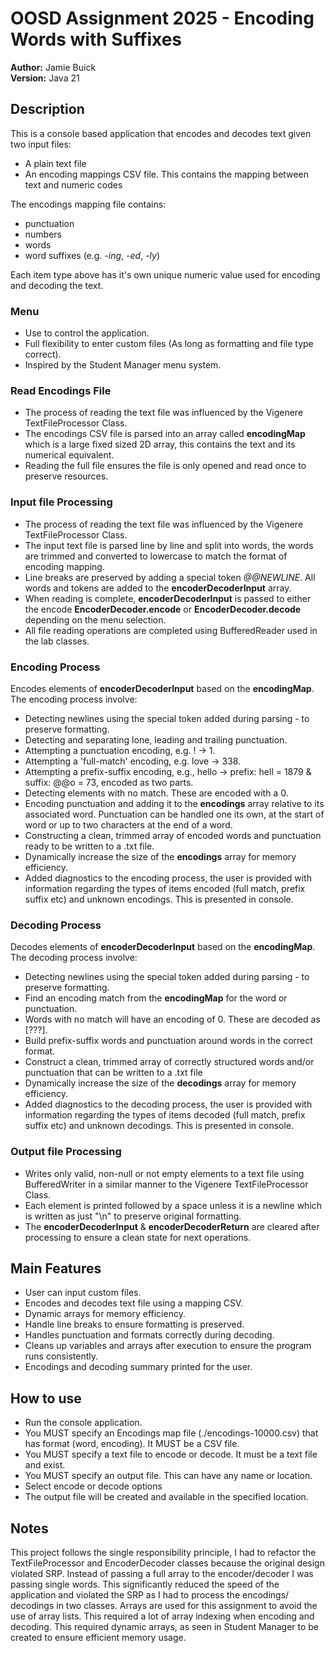 # OOSD Assignment 2025 - Encoding Words with Suffixes 

**Author:** Jamie Buick   
**Version:** Java 21


## Description

This is a console based application that encodes and decodes text given two input files:
- A plain text file
- An encoding mappings CSV file. This contains the mapping between text and numeric codes


The encodings mapping file contains:
- punctuation 
- numbers
- words 
- word suffixes (e.g. *-ing*, *-ed*, *-ly*) 


Each item type above has it's own unique numeric value used for encoding and decoding the text. 

### Menu
- Use to control the application.
- Full flexibility to enter custom files (As long as formatting and file type correct).
- Inspired by the Student Manager menu system.

### Read Encodings File
- The process of reading the text file was influenced by the Vigenere TextFileProcessor Class.
- The encodings CSV file is parsed into an array called **encodingMap** which is a large fixed sized 2D array, this contains the text and its numerical equivalent.
- Reading the full file ensures the file is only opened and read once to preserve resources. 


### Input file Processing
- The process of reading the text file was influenced by the Vigenere TextFileProcessor Class.
- The input text file is parsed line by line and split into words, the words are trimmed and converted to lowercase to match the format of encoding mapping. 
- Line breaks are preserved by adding a special token *@@NEWLINE*. All words and tokens are added to the **encoderDecoderInput** array.
- When reading is complete, **encoderDecoderInput** is passed to either the encode **EncoderDecoder.encode** or **EncoderDecoder.decode** depending on the menu selection. 
- All file reading operations are completed using BufferedReader used in the lab classes.

### Encoding Process

Encodes elements of **encoderDecoderInput** based on the **encodingMap**. The encoding process involve:
- Detecting newlines using the special token added during parsing - to preserve formatting.
- Detecting and separating lone, leading and trailing punctuation. 
- Attempting a punctuation encoding, e.g. ! → 1. 
- Attempting a 'full-match' encoding, e.g. love → 338.
- Attempting a prefix-suffix encoding, e.g., hello → prefix: hell = 1879 & suffix: @@o = 73, encoded as two parts.
- Detecting elements with no match. These are encoded with a 0. 
- Encoding punctuation and adding it to the **encodings** array relative to its associated word. Punctuation can be handled one its own, at the start of word or up to two characters at the end of a word. 
- Constructing a clean, trimmed array of encoded words and punctuation ready to be written to a .txt file.
- Dynamically increase the size of the **encodings** array for memory efficiency. 
- Added diagnostics to the encoding process, the user is provided with information regarding the types of items encoded (full match, prefix suffix etc) and unknown encodings. This is presented in console.


### Decoding Process
Decodes elements of **encoderDecoderInput** based on the **encodingMap**. The decoding process involve:
- Detecting newlines using the special token added during parsing - to preserve formatting. 
- Find an encoding match from the **encodingMap** for the word or punctuation.
- Words with no match will have an encoding of 0. These are decoded as [???].
- Build prefix-suffix words and punctuation around words in the correct format.
- Construct a clean, trimmed array of correctly structured words and/or punctuation that can be written to a .txt file
- Dynamically increase the size of the **decodings** array for memory efficiency. 
- Added diagnostics to the decoding process, the user is provided with information regarding the types of items decoded (full match, prefix suffix etc) and unknown decodings. This is presented in console.

### Output file Processing
- Writes only valid, non-null or not empty elements to a text file using BufferedWriter in a similar manner to the Vigenere TextFileProcessor Class. 
- Each element is printed followed by a space unless it is a newline which is written as just "\n" to preserve original formatting.
- The **encoderDecoderInput** & **encoderDecoderReturn** are cleared after processing to ensure a clean state for next operations.



## Main Features
- User can input custom files.
- Encodes and decodes text file using a mapping CSV.
- Dynamic arrays for memory efficiency. 
- Handle line breaks to ensure formatting is preserved.
- Handles punctuation and formats correctly during decoding.
- Cleans up variables and arrays after execution to ensure the program runs consistently.
- Encodings and decoding summary printed for the user.


## How to use
- Run the console application.
- You MUST specify an Encodings map file (./encodings-10000.csv) that has format (word, encoding). It MUST be a CSV file.
- You MUST specify a text file to encode or decode. It must be a text file and exist.
- You MUST specify an output file. This can have any name or location.
- Select encode or decode options
- The output file will be created and available in the specified location.
  
## Notes
This project follows the single responsibility principle, I had to refactor the TextFileProcessor and EncoderDecoder classes because the original design violated SRP. Instead of passing a full array to the encoder/decoder I was passing single words. This significantly reduced the speed of the application and violated the SRP as I had to process the encodings/ decodings in two classes. Arrays are used for this assignment to avoid the use of array lists. This required a lot of array indexing when encoding and decoding. This required dynamic arrays, as seen in Student Manager to be created to ensure efficient memory usage. 








